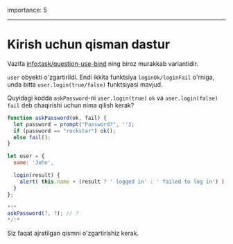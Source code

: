 importance: 5

---

# Kirish uchun qisman dastur

Vazifa <info:task/question-use-bind> ning biroz murakkab variantidir.

`user` obyekti o'zgartirildi. Endi ikkita funktsiya `loginOk/loginFail` o'rniga, unda bitta `user.login(true/false)` funktsiyasi mavjud.

Quyidagi kodda `askPassword`-ni `user.login(true)` `ok` va `user.login(false)` `fail` deb chaqirishi uchun nima qilish kerak?

```js
function askPassword(ok, fail) {
  let password = prompt("Password?", '');
  if (password == "rockstar") ok();
  else fail();
}

let user = {
  name: 'John',

  login(result) {
    alert( this.name + (result ? ' logged in' : ' failed to log in') );
  }
};

*!*
askPassword(?, ?); // ?
*/!*
```

Siz faqat ajratilgan qismni o'zgartirishiz kerak.

